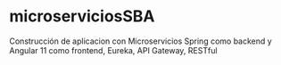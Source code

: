 # microserviciosSBA
Construcción de aplicacion con Microservicios Spring como backend y Angular 11 como frontend, Eureka, API Gateway, RESTful
